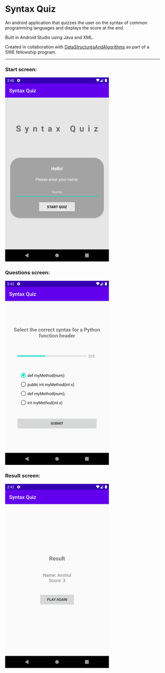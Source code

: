 # Syntax Quiz
An android application that quizzes the user on the syntax of common programming languages and displays the score at the end.

Built in Android Studio using Java and XML.

Created in collaboration with [DataStructuresAndAlgorithms](https://github.com/DataStructuresAndAlgorithms) as part of a SWE fellowship program.

---

### Start screen:
<img src="./docs/images/start-screen.png" height="600">

### Questions screen:
<img src="./docs/images/quiz-screen.png" height="600">

### Result screen:
<img src="./docs/images/result-screen.png" height="600">
